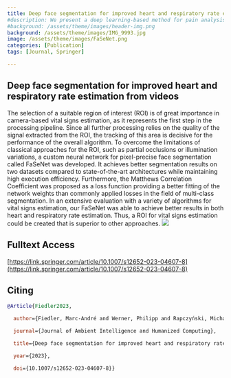 ```yaml
---
title: Deep face segmentation for improved heart and respiratory rate estimation from videos
#description: We present a deep learning-based method for pain analysis using Long Short-Term Memory (LSTM) architecture to classify facial expressions of pain, demonstrating high accuracy in detecting various pain intensities, including subtle changes, with particular potential for clinical applications in assessing pain for non-verbal patients such as infants or those with cognitive impairments.
#background: /assets/theme/images/header-img.png
background: /assets/theme/images/IMG_9993.jpg
image: /assets/theme/images/FaSeNet.png
categories: [Publication]
tags: [Journal, Springer]

---
```


## Deep face segmentation for improved heart and respiratory rate estimation from videos

The selection of a suitable region of interest (ROI) is of great importance in camera-based vital signs estimation, as it represents the first step in the processing pipeline. Since all further processing relies on the quality of the signal extracted from the ROI, the tracking of this area is decisive for the performance of the overall algorithm. To overcome the limitations of classical approaches for the ROI, such as partial occlusions or illumination variations, a custom neural network for pixel-precise face segmentation called FaSeNet was developed. It achieves better segmentation results on two datasets compared to state-of-the-art architectures while maintaining high execution efficiency. Furthermore, the Matthews Correlation Coefficient was proposed as a loss function providing a better fitting of the network weights than commonly applied losses in the field of multi-class segmentation. In an extensive evaluation with a variety of algorithms for vital signs estimation, our FaSeNet was able to achieve better results in both heart and respiratory rate estimation. Thus, a ROI for vital signs estimation could be created that is superior to other approaches.
![](/vitalsigns/assets/theme/images/FaSeNet.png)

## Fulltext Access
[https://link.springer.com/article/10.1007/s12652-023-04607-8](https://link.springer.com/article/10.1007/s12652-023-04607-8)

## Citing
```bibtex
@Article{Fiedler2023,

  author={Fiedler, Marc-André and Werner, Philipp and Rapczyński, Michał and Al-Hamadi, Ayoub},

  journal={Journal of Ambient Intelligence and Humanized Computing}, 

  title={Deep face segmentation for improved heart and respiratory rate estimation from videos}, 

  year={2023},

  doi={10.1007/s12652-023-04607-8}}

```